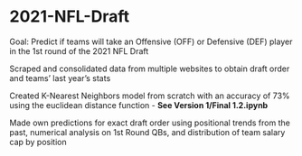 # 2021-NFL-Draft
Goal: Predict if teams will take an Offensive (OFF) or Defensive (DEF) player in the 1st round of the 2021 NFL Draft

Scraped and consolidated data from multiple websites to obtain draft order and teams’ last year’s stats

Created K-Nearest Neighbors model from scratch with an accuracy of 73% using the euclidean distance function - **See Version 1/Final 1.2.ipynb**

Made own predictions for exact draft order using positional trends from the past, numerical analysis on 1st Round QBs, and distribution of team salary cap by position

